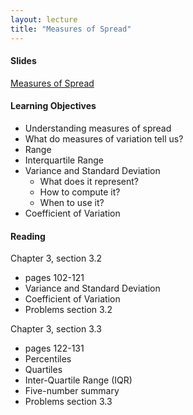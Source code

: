 ```yaml
---
layout: lecture
title: "Measures of Spread"
---
```


<h4>
	<span class="fa fa-picture-o fa-lg main-list-item-icon"></span>
	Slides
</h4>

<a href="https://docs.google.com/presentation/d/1olNOkShLZTBwEywn1AsuX92PvimntXoKMn7eRDh5MRE/pub?start=false&loop=false&delayms=3000" target="_blank">Measures of Spread</a>


<h4>
	<span class="fa fa-graduation-cap fa-lg main-list-item-icon"></span>
	Learning Objectives
</h4>

- Understanding measures of spread
- What do measures of variation tell us?
- Range
- Interquartile Range
- Variance and Standard Deviation
	- What does it represent?
	- How to compute it?
	- When to use it?
- Coefficient of Variation


<h4>
	<span class="fa fa-book fa-lg main-list-item-icon"></span>
	Reading
</h4>

Chapter 3, section 3.2

- pages 102-121
- Variance and Standard Deviation
- Coefficient of Variation
- Problems section 3.2

Chapter 3, section 3.3

- pages 122-131
- Percentiles
- Quartiles
- Inter-Quartile Range (IQR)
- Five-number summary
- Problems section 3.3
